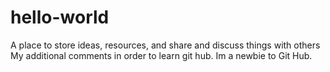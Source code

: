 # hello-world
A place to store ideas, resources, and share and discuss things with others
My additional comments in order to learn git hub.  Im a newbie to Git Hub.
